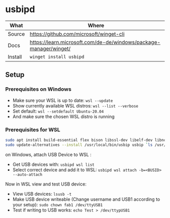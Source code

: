 # usbipd

| What    | Where                                                               |
|---------|---------------------------------------------------------------------|
| Source  | <https://github.com/microsoft/winget-cli>                           |
| Docs    | <https://learn.microsoft.com/de-de/windows/package-manager/winget/> |
| Install | `winget install usbipd`                                             |

## Setup

### Prerequisites on Windows

- Make sure your WSL is up to date: ```wsl --update```
- Show currently available WSL distros: ```wsl --list --verbose```
- Set default: ```wsl --setdefault Ubuntu-20.04```
- And make sure the chosen WSL distro is running

### Prerequisites for WSL

``` sh
sudo apt install build-essential flex bison libssl-dev libelf-dev libncurses-dev autoconf libudev-dev libtool linux-tools-virtual hwdata
sudo update-alternatives --install /usr/local/bin/usbip usbip `ls /usr/lib/linux-tools/*/usbip | tail -n1` 20
```

on Windows, attach USB Device to WSL :

- Get USB devices with: ```usbipd wsl list```
- Select correct device and add it to WSL: ```usbipd wsl attach -b=<BUSID> --auto-attach```

Now in WSL view and test USB device:

- View USB devices: ```lsusb -t```
- Make USB device writeable (Change username and USB1 according to your setup): ```sudo chown fab1 /dev/ttyUSB1```
- Test if writing to USB works: ```echo Test > /dev/ttypUSB1```
